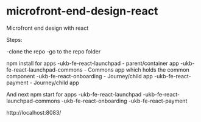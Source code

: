 # microfront-end-design-react
Microfront end design with react

Steps:

-clone the repo
-go to the repo folder

npm install for apps
-ukb-fe-react-launchpad   - parent/container app
-ukb-fe-react-launchpad-commons  - Commons app which holds the common component
-ukb-fe-react-onboarding   - Journey/child app
-ukb-fe-react-payment  - Journey/child app

And next
npm start for apps
-ukb-fe-react-launchpad
-ukb-fe-react-launchpad-commons
-ukb-fe-react-onboarding
-ukb-fe-react-payment

http://localhost:8083/

